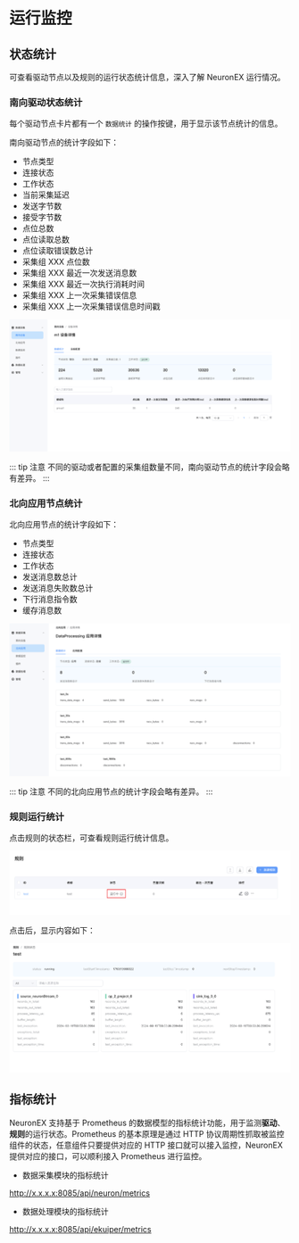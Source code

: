 # 运行监控

## 状态统计

可查看驱动节点以及规则的运行状态统计信息，深入了解 NeuronEX 运行情况。

### 南向驱动状态统计

每个驱动节点卡片都有一个 `数据统计` 的操作按键，用于显示该节点统计的信息。

南向驱动节点的统计字段如下：
- 节点类型
- 连接状态
- 工作状态
- 当前采集延迟
- 发送字节数
- 接受字节数
- 点位总数
- 点位读取总数
- 点位读取错误数总计
- 采集组 XXX 点位数
- 采集组 XXX 最近一次发送消息数
- 采集组 XXX 最近一次执行消耗时间
- 采集组 XXX 上一次采集错误信息
- 采集组 XXX 上一次采集错误信息时间戳

![south_statistics](./assets/south_statistics.png)

::: tip 注意
不同的驱动或者配置的采集组数量不同，南向驱动节点的统计字段会略有差异。
:::

### 北向应用节点统计

北向应用节点的统计字段如下：
- 节点类型
- 连接状态
- 工作状态
- 发送消息数总计
- 发送消息失败数总计
- 下行消息指令数
- 缓存消息数

![north_statistics](./assets/north_statistics.png)

::: tip 注意
不同的北向应用节点的统计字段会略有差异。
:::

### 规则运行统计

点击规则的状态栏，可查看规则运行统计信息。

![north_statistics](./assets/rule_statistics1.png)

点击后，显示内容如下：

![north_statistics](./assets/rule_statistics2.png)

## 指标统计

NeuronEX 支持基于 Prometheus 的数据模型的指标统计功能，用于监测**驱动**、**规则**的运行状态。Prometheus 的基本原理是通过 HTTP 协议周期性抓取被监控组件的状态，任意组件只要提供对应的 HTTP 接口就可以接入监控，NeuronEX 提供对应的接口，可以顺利接入 Prometheus 进行监控。

- 数据采集模块的指标统计

http://x.x.x.x:8085/api/neuron/metrics

- 数据处理模块的指标统计

http://x.x.x.x:8085/api/ekuiper/metrics